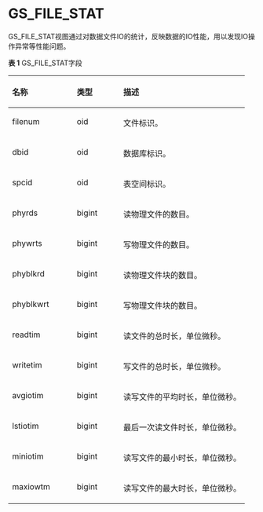 # GS\_FILE\_STAT<a name="ZH-CN_TOPIC_0242386030"></a>

GS\_FILE\_STAT视图通过对数据文件IO的统计，反映数据的IO性能，用以发现IO操作异常等性能问题。

**表 1**  GS\_FILE\_STAT字段

<a name="zh-cn_topic_0237122503_zh-cn_topic_0059778743_t39c9cf1af056469e9b987c3c3e3aa52f"></a>
<table><thead align="left"><tr id="zh-cn_topic_0237122503_zh-cn_topic_0059778743_r2f1c64b704c545d38d5809c98575065b"><th class="cellrowborder" valign="top" width="27.32%" id="mcps1.2.4.1.1"><p id="zh-cn_topic_0237122503_zh-cn_topic_0059778743_a322cf109d83d4581897d3668418d08e5"><a name="zh-cn_topic_0237122503_zh-cn_topic_0059778743_a322cf109d83d4581897d3668418d08e5"></a><a name="zh-cn_topic_0237122503_zh-cn_topic_0059778743_a322cf109d83d4581897d3668418d08e5"></a>名称</p>
</th>
<th class="cellrowborder" valign="top" width="19.61%" id="mcps1.2.4.1.2"><p id="zh-cn_topic_0237122503_zh-cn_topic_0059778743_a82c994917a1246699a1f473e1b82d90d"><a name="zh-cn_topic_0237122503_zh-cn_topic_0059778743_a82c994917a1246699a1f473e1b82d90d"></a><a name="zh-cn_topic_0237122503_zh-cn_topic_0059778743_a82c994917a1246699a1f473e1b82d90d"></a>类型</p>
</th>
<th class="cellrowborder" valign="top" width="53.06999999999999%" id="mcps1.2.4.1.3"><p id="zh-cn_topic_0237122503_zh-cn_topic_0059778743_a6a0eb8b64e3e48d9814899cffce18a9d"><a name="zh-cn_topic_0237122503_zh-cn_topic_0059778743_a6a0eb8b64e3e48d9814899cffce18a9d"></a><a name="zh-cn_topic_0237122503_zh-cn_topic_0059778743_a6a0eb8b64e3e48d9814899cffce18a9d"></a>描述</p>
</th>
</tr>
</thead>
<tbody><tr id="zh-cn_topic_0237122503_zh-cn_topic_0059778743_r494f8ebaad5a45d1880376d0ee5058b5"><td class="cellrowborder" valign="top" width="27.32%" headers="mcps1.2.4.1.1 "><p id="zh-cn_topic_0237122503_zh-cn_topic_0059778743_aaede0aec15984c1098d3f787487eadca"><a name="zh-cn_topic_0237122503_zh-cn_topic_0059778743_aaede0aec15984c1098d3f787487eadca"></a><a name="zh-cn_topic_0237122503_zh-cn_topic_0059778743_aaede0aec15984c1098d3f787487eadca"></a>filenum</p>
</td>
<td class="cellrowborder" valign="top" width="19.61%" headers="mcps1.2.4.1.2 "><p id="zh-cn_topic_0237122503_zh-cn_topic_0059778743_a3fd96945fbea4431886d6696b6ebad47"><a name="zh-cn_topic_0237122503_zh-cn_topic_0059778743_a3fd96945fbea4431886d6696b6ebad47"></a><a name="zh-cn_topic_0237122503_zh-cn_topic_0059778743_a3fd96945fbea4431886d6696b6ebad47"></a>oid</p>
</td>
<td class="cellrowborder" valign="top" width="53.06999999999999%" headers="mcps1.2.4.1.3 "><p id="zh-cn_topic_0237122503_zh-cn_topic_0059778743_aff82f440a05345c3b282cf08b108daef"><a name="zh-cn_topic_0237122503_zh-cn_topic_0059778743_aff82f440a05345c3b282cf08b108daef"></a><a name="zh-cn_topic_0237122503_zh-cn_topic_0059778743_aff82f440a05345c3b282cf08b108daef"></a>文件标识。</p>
</td>
</tr>
<tr id="zh-cn_topic_0237122503_zh-cn_topic_0059778743_r7051b1ba59de4461907e40067f95e080"><td class="cellrowborder" valign="top" width="27.32%" headers="mcps1.2.4.1.1 "><p id="zh-cn_topic_0237122503_zh-cn_topic_0059778743_a28af7304847f4870b048a1f654e04670"><a name="zh-cn_topic_0237122503_zh-cn_topic_0059778743_a28af7304847f4870b048a1f654e04670"></a><a name="zh-cn_topic_0237122503_zh-cn_topic_0059778743_a28af7304847f4870b048a1f654e04670"></a>dbid</p>
</td>
<td class="cellrowborder" valign="top" width="19.61%" headers="mcps1.2.4.1.2 "><p id="zh-cn_topic_0237122503_zh-cn_topic_0059778743_a74e21035979643bbb5ec802f62212fbc"><a name="zh-cn_topic_0237122503_zh-cn_topic_0059778743_a74e21035979643bbb5ec802f62212fbc"></a><a name="zh-cn_topic_0237122503_zh-cn_topic_0059778743_a74e21035979643bbb5ec802f62212fbc"></a>oid</p>
</td>
<td class="cellrowborder" valign="top" width="53.06999999999999%" headers="mcps1.2.4.1.3 "><p id="zh-cn_topic_0237122503_zh-cn_topic_0059778743_a299c137dfb8e4104a3e000b40717bcb7"><a name="zh-cn_topic_0237122503_zh-cn_topic_0059778743_a299c137dfb8e4104a3e000b40717bcb7"></a><a name="zh-cn_topic_0237122503_zh-cn_topic_0059778743_a299c137dfb8e4104a3e000b40717bcb7"></a>数据库标识。</p>
</td>
</tr>
<tr id="zh-cn_topic_0237122503_zh-cn_topic_0059778743_ra89152ea7c974572999ec48f5d2dd526"><td class="cellrowborder" valign="top" width="27.32%" headers="mcps1.2.4.1.1 "><p id="zh-cn_topic_0237122503_zh-cn_topic_0059778743_a03fdf2e0c1ee42b7a17eb0a085e333f8"><a name="zh-cn_topic_0237122503_zh-cn_topic_0059778743_a03fdf2e0c1ee42b7a17eb0a085e333f8"></a><a name="zh-cn_topic_0237122503_zh-cn_topic_0059778743_a03fdf2e0c1ee42b7a17eb0a085e333f8"></a>spcid</p>
</td>
<td class="cellrowborder" valign="top" width="19.61%" headers="mcps1.2.4.1.2 "><p id="zh-cn_topic_0237122503_zh-cn_topic_0059778743_aa1ba22b20c3a4b6db233d238dae81f25"><a name="zh-cn_topic_0237122503_zh-cn_topic_0059778743_aa1ba22b20c3a4b6db233d238dae81f25"></a><a name="zh-cn_topic_0237122503_zh-cn_topic_0059778743_aa1ba22b20c3a4b6db233d238dae81f25"></a>oid</p>
</td>
<td class="cellrowborder" valign="top" width="53.06999999999999%" headers="mcps1.2.4.1.3 "><p id="zh-cn_topic_0237122503_zh-cn_topic_0059778743_aea22a4d342344880b57e170c396ace45"><a name="zh-cn_topic_0237122503_zh-cn_topic_0059778743_aea22a4d342344880b57e170c396ace45"></a><a name="zh-cn_topic_0237122503_zh-cn_topic_0059778743_aea22a4d342344880b57e170c396ace45"></a>表空间标识。</p>
</td>
</tr>
<tr id="zh-cn_topic_0237122503_zh-cn_topic_0059778743_rab32bc9e4c7a47ba895a714621b7ea0c"><td class="cellrowborder" valign="top" width="27.32%" headers="mcps1.2.4.1.1 "><p id="zh-cn_topic_0237122503_zh-cn_topic_0059778743_ad658c5197a884664a0629dc69feb6085"><a name="zh-cn_topic_0237122503_zh-cn_topic_0059778743_ad658c5197a884664a0629dc69feb6085"></a><a name="zh-cn_topic_0237122503_zh-cn_topic_0059778743_ad658c5197a884664a0629dc69feb6085"></a>phyrds</p>
</td>
<td class="cellrowborder" valign="top" width="19.61%" headers="mcps1.2.4.1.2 "><p id="zh-cn_topic_0237122503_zh-cn_topic_0059778743_af76bc113673644d7848a266bab2dbe78"><a name="zh-cn_topic_0237122503_zh-cn_topic_0059778743_af76bc113673644d7848a266bab2dbe78"></a><a name="zh-cn_topic_0237122503_zh-cn_topic_0059778743_af76bc113673644d7848a266bab2dbe78"></a>bigint</p>
</td>
<td class="cellrowborder" valign="top" width="53.06999999999999%" headers="mcps1.2.4.1.3 "><p id="zh-cn_topic_0237122503_zh-cn_topic_0059778743_a78ec70fc287c4b0290d00679fb358b76"><a name="zh-cn_topic_0237122503_zh-cn_topic_0059778743_a78ec70fc287c4b0290d00679fb358b76"></a><a name="zh-cn_topic_0237122503_zh-cn_topic_0059778743_a78ec70fc287c4b0290d00679fb358b76"></a>读物理文件的数目。</p>
</td>
</tr>
<tr id="zh-cn_topic_0237122503_zh-cn_topic_0059778743_re5ff21e0448145a6af031d42a472e9f7"><td class="cellrowborder" valign="top" width="27.32%" headers="mcps1.2.4.1.1 "><p id="zh-cn_topic_0237122503_zh-cn_topic_0059778743_a96b160cd701949819996225e61ba52ef"><a name="zh-cn_topic_0237122503_zh-cn_topic_0059778743_a96b160cd701949819996225e61ba52ef"></a><a name="zh-cn_topic_0237122503_zh-cn_topic_0059778743_a96b160cd701949819996225e61ba52ef"></a>phywrts</p>
</td>
<td class="cellrowborder" valign="top" width="19.61%" headers="mcps1.2.4.1.2 "><p id="zh-cn_topic_0237122503_zh-cn_topic_0059778743_aa05e5ebd332d46d2acee6fa8be789d8b"><a name="zh-cn_topic_0237122503_zh-cn_topic_0059778743_aa05e5ebd332d46d2acee6fa8be789d8b"></a><a name="zh-cn_topic_0237122503_zh-cn_topic_0059778743_aa05e5ebd332d46d2acee6fa8be789d8b"></a>bigint</p>
</td>
<td class="cellrowborder" valign="top" width="53.06999999999999%" headers="mcps1.2.4.1.3 "><p id="zh-cn_topic_0237122503_zh-cn_topic_0059778743_a7346b36d76a44c3193a8e9f0236ca1bf"><a name="zh-cn_topic_0237122503_zh-cn_topic_0059778743_a7346b36d76a44c3193a8e9f0236ca1bf"></a><a name="zh-cn_topic_0237122503_zh-cn_topic_0059778743_a7346b36d76a44c3193a8e9f0236ca1bf"></a>写物理文件的数目。</p>
</td>
</tr>
<tr id="zh-cn_topic_0237122503_zh-cn_topic_0059778743_rb841501a6d184ef4b14906f0af2b2c98"><td class="cellrowborder" valign="top" width="27.32%" headers="mcps1.2.4.1.1 "><p id="zh-cn_topic_0237122503_zh-cn_topic_0059778743_a2e66f72ef7c442d988da5d9a5376d711"><a name="zh-cn_topic_0237122503_zh-cn_topic_0059778743_a2e66f72ef7c442d988da5d9a5376d711"></a><a name="zh-cn_topic_0237122503_zh-cn_topic_0059778743_a2e66f72ef7c442d988da5d9a5376d711"></a>phyblkrd</p>
</td>
<td class="cellrowborder" valign="top" width="19.61%" headers="mcps1.2.4.1.2 "><p id="zh-cn_topic_0237122503_zh-cn_topic_0059778743_a0f2c4466632147db8b27d75453de68bb"><a name="zh-cn_topic_0237122503_zh-cn_topic_0059778743_a0f2c4466632147db8b27d75453de68bb"></a><a name="zh-cn_topic_0237122503_zh-cn_topic_0059778743_a0f2c4466632147db8b27d75453de68bb"></a>bigint</p>
</td>
<td class="cellrowborder" valign="top" width="53.06999999999999%" headers="mcps1.2.4.1.3 "><p id="zh-cn_topic_0237122503_zh-cn_topic_0059778743_a7e2b19c352464e0eb84b30034f3d0999"><a name="zh-cn_topic_0237122503_zh-cn_topic_0059778743_a7e2b19c352464e0eb84b30034f3d0999"></a><a name="zh-cn_topic_0237122503_zh-cn_topic_0059778743_a7e2b19c352464e0eb84b30034f3d0999"></a>读物理文件块的数目。</p>
</td>
</tr>
<tr id="zh-cn_topic_0237122503_zh-cn_topic_0059778743_r2cb94bec8d9b42c6b4f449bddebccf6a"><td class="cellrowborder" valign="top" width="27.32%" headers="mcps1.2.4.1.1 "><p id="zh-cn_topic_0237122503_zh-cn_topic_0059778743_afc9303832e8042a8aeca22fe6af62ba0"><a name="zh-cn_topic_0237122503_zh-cn_topic_0059778743_afc9303832e8042a8aeca22fe6af62ba0"></a><a name="zh-cn_topic_0237122503_zh-cn_topic_0059778743_afc9303832e8042a8aeca22fe6af62ba0"></a>phyblkwrt</p>
</td>
<td class="cellrowborder" valign="top" width="19.61%" headers="mcps1.2.4.1.2 "><p id="zh-cn_topic_0237122503_zh-cn_topic_0059778743_aefa6f5f15d4a4375b7edfba277db2950"><a name="zh-cn_topic_0237122503_zh-cn_topic_0059778743_aefa6f5f15d4a4375b7edfba277db2950"></a><a name="zh-cn_topic_0237122503_zh-cn_topic_0059778743_aefa6f5f15d4a4375b7edfba277db2950"></a>bigint</p>
</td>
<td class="cellrowborder" valign="top" width="53.06999999999999%" headers="mcps1.2.4.1.3 "><p id="zh-cn_topic_0237122503_zh-cn_topic_0059778743_a92f2bf64030d4ee881fec6a504abe0a7"><a name="zh-cn_topic_0237122503_zh-cn_topic_0059778743_a92f2bf64030d4ee881fec6a504abe0a7"></a><a name="zh-cn_topic_0237122503_zh-cn_topic_0059778743_a92f2bf64030d4ee881fec6a504abe0a7"></a>写物理文件块的数目。</p>
</td>
</tr>
<tr id="zh-cn_topic_0237122503_zh-cn_topic_0059778743_ra8680133b18d4f098bc4cd40584e4f26"><td class="cellrowborder" valign="top" width="27.32%" headers="mcps1.2.4.1.1 "><p id="zh-cn_topic_0237122503_zh-cn_topic_0059778743_af7e8cce487ff46fc92aaae24b9c7b95a"><a name="zh-cn_topic_0237122503_zh-cn_topic_0059778743_af7e8cce487ff46fc92aaae24b9c7b95a"></a><a name="zh-cn_topic_0237122503_zh-cn_topic_0059778743_af7e8cce487ff46fc92aaae24b9c7b95a"></a>readtim</p>
</td>
<td class="cellrowborder" valign="top" width="19.61%" headers="mcps1.2.4.1.2 "><p id="zh-cn_topic_0237122503_zh-cn_topic_0059778743_ae74561bddd5941a998c7041299aa6951"><a name="zh-cn_topic_0237122503_zh-cn_topic_0059778743_ae74561bddd5941a998c7041299aa6951"></a><a name="zh-cn_topic_0237122503_zh-cn_topic_0059778743_ae74561bddd5941a998c7041299aa6951"></a>bigint</p>
</td>
<td class="cellrowborder" valign="top" width="53.06999999999999%" headers="mcps1.2.4.1.3 "><p id="zh-cn_topic_0237122503_zh-cn_topic_0059778743_a67dce02260a24a39b4737de8dc420da8"><a name="zh-cn_topic_0237122503_zh-cn_topic_0059778743_a67dce02260a24a39b4737de8dc420da8"></a><a name="zh-cn_topic_0237122503_zh-cn_topic_0059778743_a67dce02260a24a39b4737de8dc420da8"></a>读文件的总时长，单位微秒。</p>
</td>
</tr>
<tr id="zh-cn_topic_0237122503_zh-cn_topic_0059778743_rd570684a351b40b1928999ed6e70a378"><td class="cellrowborder" valign="top" width="27.32%" headers="mcps1.2.4.1.1 "><p id="zh-cn_topic_0237122503_zh-cn_topic_0059778743_a1555de92735f4a9dbd67793316c4e5fc"><a name="zh-cn_topic_0237122503_zh-cn_topic_0059778743_a1555de92735f4a9dbd67793316c4e5fc"></a><a name="zh-cn_topic_0237122503_zh-cn_topic_0059778743_a1555de92735f4a9dbd67793316c4e5fc"></a>writetim</p>
</td>
<td class="cellrowborder" valign="top" width="19.61%" headers="mcps1.2.4.1.2 "><p id="zh-cn_topic_0237122503_zh-cn_topic_0059778743_a2a2fecc1b1214880a8565d884461c2c8"><a name="zh-cn_topic_0237122503_zh-cn_topic_0059778743_a2a2fecc1b1214880a8565d884461c2c8"></a><a name="zh-cn_topic_0237122503_zh-cn_topic_0059778743_a2a2fecc1b1214880a8565d884461c2c8"></a>bigint</p>
</td>
<td class="cellrowborder" valign="top" width="53.06999999999999%" headers="mcps1.2.4.1.3 "><p id="zh-cn_topic_0237122503_zh-cn_topic_0059778743_ad7c325e1f141403289bd147abffc097d"><a name="zh-cn_topic_0237122503_zh-cn_topic_0059778743_ad7c325e1f141403289bd147abffc097d"></a><a name="zh-cn_topic_0237122503_zh-cn_topic_0059778743_ad7c325e1f141403289bd147abffc097d"></a>写文件的总时长，单位微秒。</p>
</td>
</tr>
<tr id="zh-cn_topic_0237122503_zh-cn_topic_0059778743_r4d32cc86e65349da8afc49704cd3e06f"><td class="cellrowborder" valign="top" width="27.32%" headers="mcps1.2.4.1.1 "><p id="zh-cn_topic_0237122503_zh-cn_topic_0059778743_a8cfc0d09a865469cbeaf334c291a1cdd"><a name="zh-cn_topic_0237122503_zh-cn_topic_0059778743_a8cfc0d09a865469cbeaf334c291a1cdd"></a><a name="zh-cn_topic_0237122503_zh-cn_topic_0059778743_a8cfc0d09a865469cbeaf334c291a1cdd"></a>avgiotim</p>
</td>
<td class="cellrowborder" valign="top" width="19.61%" headers="mcps1.2.4.1.2 "><p id="zh-cn_topic_0237122503_zh-cn_topic_0059778743_a5580d1d5e6424c51b7aec95e3f820c3c"><a name="zh-cn_topic_0237122503_zh-cn_topic_0059778743_a5580d1d5e6424c51b7aec95e3f820c3c"></a><a name="zh-cn_topic_0237122503_zh-cn_topic_0059778743_a5580d1d5e6424c51b7aec95e3f820c3c"></a>bigint</p>
</td>
<td class="cellrowborder" valign="top" width="53.06999999999999%" headers="mcps1.2.4.1.3 "><p id="zh-cn_topic_0237122503_zh-cn_topic_0059778743_a462772363792473c8ce96f714101d364"><a name="zh-cn_topic_0237122503_zh-cn_topic_0059778743_a462772363792473c8ce96f714101d364"></a><a name="zh-cn_topic_0237122503_zh-cn_topic_0059778743_a462772363792473c8ce96f714101d364"></a>读写文件的平均时长，单位微秒。</p>
</td>
</tr>
<tr id="zh-cn_topic_0237122503_zh-cn_topic_0059778743_r649b438757ba4b4092377a2bf8201245"><td class="cellrowborder" valign="top" width="27.32%" headers="mcps1.2.4.1.1 "><p id="zh-cn_topic_0237122503_zh-cn_topic_0059778743_aad65cc3c5f06467eaa1b43f8e75eff74"><a name="zh-cn_topic_0237122503_zh-cn_topic_0059778743_aad65cc3c5f06467eaa1b43f8e75eff74"></a><a name="zh-cn_topic_0237122503_zh-cn_topic_0059778743_aad65cc3c5f06467eaa1b43f8e75eff74"></a>lstiotim</p>
</td>
<td class="cellrowborder" valign="top" width="19.61%" headers="mcps1.2.4.1.2 "><p id="zh-cn_topic_0237122503_zh-cn_topic_0059778743_a5495cf12140a47fdb4fedaf8996f2801"><a name="zh-cn_topic_0237122503_zh-cn_topic_0059778743_a5495cf12140a47fdb4fedaf8996f2801"></a><a name="zh-cn_topic_0237122503_zh-cn_topic_0059778743_a5495cf12140a47fdb4fedaf8996f2801"></a>bigint</p>
</td>
<td class="cellrowborder" valign="top" width="53.06999999999999%" headers="mcps1.2.4.1.3 "><p id="zh-cn_topic_0237122503_zh-cn_topic_0059778743_a959ec1a8bb4d472db1ae20aa10d03a18"><a name="zh-cn_topic_0237122503_zh-cn_topic_0059778743_a959ec1a8bb4d472db1ae20aa10d03a18"></a><a name="zh-cn_topic_0237122503_zh-cn_topic_0059778743_a959ec1a8bb4d472db1ae20aa10d03a18"></a>最后一次读文件时长，单位微秒。</p>
</td>
</tr>
<tr id="zh-cn_topic_0237122503_zh-cn_topic_0059778743_r4a4b2feb8e3f4a1cba3dc97802a14018"><td class="cellrowborder" valign="top" width="27.32%" headers="mcps1.2.4.1.1 "><p id="zh-cn_topic_0237122503_zh-cn_topic_0059778743_af347cbfb8ee1444090c52b79fedf0a86"><a name="zh-cn_topic_0237122503_zh-cn_topic_0059778743_af347cbfb8ee1444090c52b79fedf0a86"></a><a name="zh-cn_topic_0237122503_zh-cn_topic_0059778743_af347cbfb8ee1444090c52b79fedf0a86"></a>miniotim</p>
</td>
<td class="cellrowborder" valign="top" width="19.61%" headers="mcps1.2.4.1.2 "><p id="zh-cn_topic_0237122503_zh-cn_topic_0059778743_a414b25cd682a475cb10d4f3bcaaa8136"><a name="zh-cn_topic_0237122503_zh-cn_topic_0059778743_a414b25cd682a475cb10d4f3bcaaa8136"></a><a name="zh-cn_topic_0237122503_zh-cn_topic_0059778743_a414b25cd682a475cb10d4f3bcaaa8136"></a>bigint</p>
</td>
<td class="cellrowborder" valign="top" width="53.06999999999999%" headers="mcps1.2.4.1.3 "><p id="zh-cn_topic_0237122503_zh-cn_topic_0059778743_a4aa96acf8e8f4c46ab34cf57bcdf06d6"><a name="zh-cn_topic_0237122503_zh-cn_topic_0059778743_a4aa96acf8e8f4c46ab34cf57bcdf06d6"></a><a name="zh-cn_topic_0237122503_zh-cn_topic_0059778743_a4aa96acf8e8f4c46ab34cf57bcdf06d6"></a>读写文件的最小时长，单位微秒。</p>
</td>
</tr>
<tr id="zh-cn_topic_0237122503_zh-cn_topic_0059778743_r1054669742bb47048ad766ee4ce5f780"><td class="cellrowborder" valign="top" width="27.32%" headers="mcps1.2.4.1.1 "><p id="zh-cn_topic_0237122503_zh-cn_topic_0059778743_a5f4ec2a06abe4617865f31fa7a7e8743"><a name="zh-cn_topic_0237122503_zh-cn_topic_0059778743_a5f4ec2a06abe4617865f31fa7a7e8743"></a><a name="zh-cn_topic_0237122503_zh-cn_topic_0059778743_a5f4ec2a06abe4617865f31fa7a7e8743"></a>maxiowtm</p>
</td>
<td class="cellrowborder" valign="top" width="19.61%" headers="mcps1.2.4.1.2 "><p id="zh-cn_topic_0237122503_zh-cn_topic_0059778743_ab575a767bef64b6fb033290177db38b7"><a name="zh-cn_topic_0237122503_zh-cn_topic_0059778743_ab575a767bef64b6fb033290177db38b7"></a><a name="zh-cn_topic_0237122503_zh-cn_topic_0059778743_ab575a767bef64b6fb033290177db38b7"></a>bigint</p>
</td>
<td class="cellrowborder" valign="top" width="53.06999999999999%" headers="mcps1.2.4.1.3 "><p id="zh-cn_topic_0237122503_zh-cn_topic_0059778743_aeaaa41ae16ea4b08864776e9be796c4e"><a name="zh-cn_topic_0237122503_zh-cn_topic_0059778743_aeaaa41ae16ea4b08864776e9be796c4e"></a><a name="zh-cn_topic_0237122503_zh-cn_topic_0059778743_aeaaa41ae16ea4b08864776e9be796c4e"></a>读写文件的最大时长，单位微秒。</p>
</td>
</tr>
</tbody>
</table>

